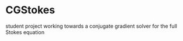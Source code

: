 # CGStokes
student project working towards a conjugate gradient solver for the full Stokes equation
